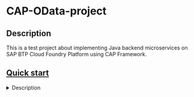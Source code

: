 # CAP-OData-project

## Description

This is a test project about implementing Java backend microservices on SAP BTP Cloud
Foundry Platform using CAP Framework.

## [Quick start](https://cap.cloud.sap/docs/java/getting-started)

<details><summary> Description </summary> 

* Install CAP's cds-dk:
```
npm add -g @sap/cds-dk
```
* Create a project with "cds-services-archetype":

```
mvn archetype:generate -DarchetypeArtifactId="cds-services-archetype" -DarchetypeGroupId="com.sap.cds" -DarchetypeVersion="RELEASE" -DinteractiveMode=true
```
or
```
cds init <PROJECT-ROOT> --add java
```

* Use mvn-cds-plugin to add sample CDS model:
```
mvn com.sap.cds:cds-maven-plugin:addSample
```
* Use command: 
```
mvn clean install -DskipTests
```
* Mark "java" folder in "get" directory as "source" to add all imports in handler:
![Root folder](images/sourceFolder.png)

* Run command to add cloudfoundry dependency in pom.xml:
```
mvn com.sap.cds:cds-maven-plugin:addTargetPlatform -DtargetPlatform=cloudfoundry
```
* To test application locally run:
```
cd <PROJECT-ROOT>
```
```
mvn spring-boot:run
```
</details>

